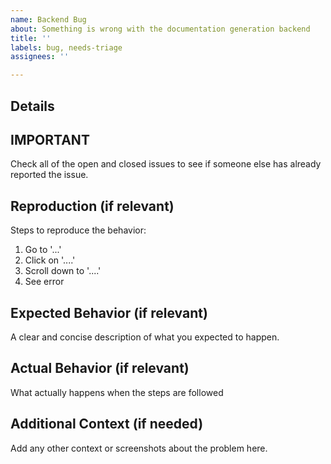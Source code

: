 ```yaml
---
name: Backend Bug
about: Something is wrong with the documentation generation backend
title: ''
labels: bug, needs-triage
assignees: ''

---
```


## Details

## **IMPORTANT**
Check all of the open and closed issues to see if someone else has already reported the issue.

## Reproduction  (if relevant)
Steps to reproduce the behavior:
1. Go to '...'
2. Click on '....'
3. Scroll down to '....'
4. See error

## Expected Behavior (if relevant)
A clear and concise description of what you expected to happen.

## Actual Behavior (if relevant)
What actually happens when the steps are followed

## Additional Context (if needed)
Add any other context or screenshots about the problem here.

